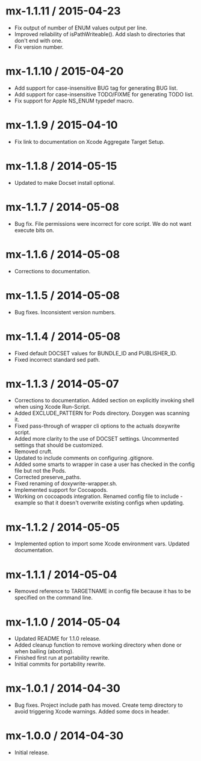 mx-1.1.11 / 2015-04-23
======================

  * Fix output of number of ENUM values output per line.
  * Improved reliability of isPathWriteable(). Add slash to directories that don't end with one.
  * Fix version number.

mx-1.1.10 / 2015-04-20
======================

  * Add support for case-insensitive BUG tag for generating BUG list.
  * Add support for case-insensitive TODO/FIXME for generating TODO list.
  * Fix support for Apple NS_ENUM typedef macro.

mx-1.1.9 / 2015-04-10
=====================

  * Fix link to documentation on Xcode Aggregate Target Setup.

mx-1.1.8 / 2014-05-15
=====================

  * Updated to make Docset install optional.

mx-1.1.7 / 2014-05-08
=====================

  * Bug fix. File permissions were incorrect for core script. We do not want execute bits on.

mx-1.1.6 / 2014-05-08
=====================

  * Corrections to documentation.

mx-1.1.5 / 2014-05-08
=====================

  * Bug fixes. Inconsistent version numbers.

mx-1.1.4 / 2014-05-08
=====================

  * Fixed default DOCSET values for BUNDLE_ID and PUBLISHER_ID.
  * Fixed incorrect standard sed path.

mx-1.1.3 / 2014-05-07
=====================

  * Corrections to documentation. Added section on explicitly invoking shell when using Xcode Run-Script.
  * Added EXCLUDE_PATTERN for Pods directory. Doxygen was scanning it.
  * Fixed pass-through of wrapper cli options to the actuals doxywrite script.
  * Added more clarity to the use of DOCSET settings. Uncommented settings that should be customized.
  * Removed cruft.
  * Updated to include comments on configuring .gitignore.
  * Added some smarts to wrapper in case a user has checked in the config file but not the Pods.
  * Corrected preserve_paths.
  * Fixed renaming of doxywrite-wrapper.sh.
  * Implemented support for Cocoapods.
  * Working on cocoapods integration. Renamed config file to include -example so that it doesn't overwrite existing configs when updating.

mx-1.1.2 / 2014-05-05
=====================

  * Implemented option to import some Xcode environment vars. Updated documentation.

mx-1.1.1 / 2014-05-04
=====================

  * Removed reference to TARGETNAME in config file because it has to be specified on the command line.

mx-1.1.0 / 2014-05-04
=====================

  * Updated README for 1.1.0 release.
  * Added cleanup function to remove working directory when done or when bailing (aborting).
  * Finished first run at portability rewrite.
  * Initial commits for portability rewrite.

mx-1.0.1 / 2014-04-30
=====================

  * Bug fixes. Project include path has moved. Create temp directory to avoid triggering Xcode warnings. Added some docs in header.

mx-1.0.0 / 2014-04-30
=====================

  * Initial release.
